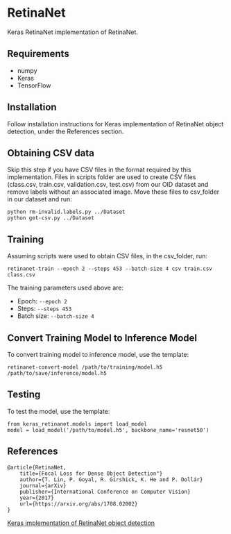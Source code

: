 # RetinaNet
Keras RetinaNet implementation of RetinaNet.

## Requirements
* numpy
* Keras
* TensorFlow

## Installation
Follow installation instructions for Keras implementation of RetinaNet object detection, under the References section.

## Obtaining CSV data
Skip this step if you have CSV files in the format required by this implementation.
Files in scripts folder are used to create CSV files (class.csv, train.csv, validation.csv, test.csv) from our OID dataset and remove labels without an associated image. Move these files to csv_folder in our dataset and run:
```
python rm-invalid.labels.py ../Dataset
python get-csv.py ../Dataset
```

## Training
Assuming scripts were used to obtain CSV files, in the csv_folder, run:
```
retinanet-train --epoch 2 --steps 453 --batch-size 4 csv train.csv class.csv
```

The training parameters used above are:
* Epoch: `--epoch 2`
* Steps: `--steps 453`
* Batch size: `--batch-size 4`

## Convert Training Model to Inference Model
To convert training model to inference model, use the template:
```
retinanet-convert-model /path/to/training/model.h5 /path/to/save/inference/model.h5
```

## Testing
To test the model, use the template:
```
from keras_retinanet.models import load_model
model = load_model('/path/to/model.h5', backbone_name='resnet50')
```

## References
```
@article{RetinaNet,
    title={Focal Loss for Dense Object Detection"}
    author={T. Lin, P. Goyal, R. Girshick, K. He and P. Dollár}
    journal={arXiv}
    publisher={International Conference on Computer Vision}
    year={2017}
    url={https://arxiv.org/abs/1708.02002}
}
```

[Keras implementation of RetinaNet object detection](https://github.com/fizyr/keras-retinanet)

